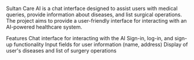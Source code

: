 Sultan Care AI is a chat interface designed to assist users with medical queries, provide information about diseases, and list surgical operations. The project aims to provide a user-friendly interface for interacting with an AI-powered healthcare system.

Features
Chat interface for interacting with the AI
Sign-in, log-in, and sign-up functionality
Input fields for user information (name, address)
Display of user's diseases and list of surgery operations
